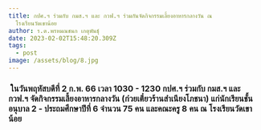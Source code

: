 ```yaml
---
title: กปศ.ฯ ร่วมกับ กมส.ฯ และ กวฟ.ฯ ร่วมกันจัดกิจกรรมเลี้ยงอาหารกลางวัน ณ
  โรงเรียนวัดเขาน้อย
author: ร.ต.พรหมณชนก เกตุพันธุ์
date: 2023-02-02T15:48:20.309Z
tags:
  - post
image: /assets/blog/8.jpg
---
```


###  ในวันพฤหัสบดีที่ 2 ก.พ. 66 เวลา 1030 - 1230 กปศ.ฯ ร่วมกับ กมส.ฯ และ กวฟ.ฯ จัดกิจกรรมเลี้ยงอาหารกลางวัน (ก๋วยเตี๋ยวร้านสำเนียงโภชนา) แก่นักเรียนชั้นอนุบาล 2 - ประถมศึกษาปีที่ 6 จำนวน 75 คน และคณะครู 8 คน ณ โรงเรียนวัดเขาน้อย
